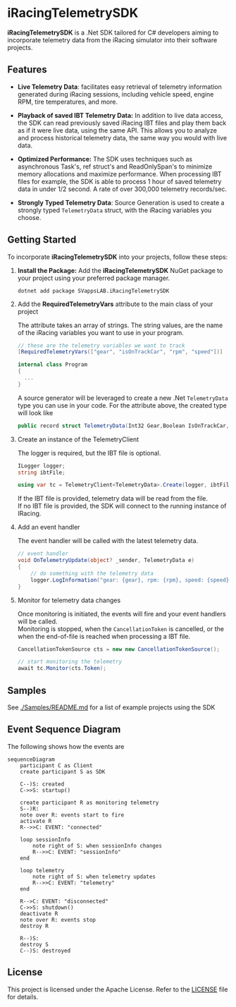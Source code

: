 # iRacingTelemetrySDK

**iRacingTelemetrySDK** is a .Net SDK tailored for C# developers aiming to incorporate telemetry data from the iRacing simulator into their software projects.

## Features

- **Live Telemetry Data**: facilitates easy retrieval of telemetry information generated during iRacing sessions, including vehicle speed, engine RPM, tire temperatures, and more.

- **Playback of saved IBT Telemetry Data:** In addition to live data access, the SDK can read previously saved iRacing IBT files and play them back as if it were live data, using the same API.
This allows you to analyze and process historical telemetry data, the same way you would with live data.

- **Optimized Performance:** The SDK uses techniques such as asynchronous Task's, ref struct's and ReadOnlySpan's to minimize memory allocations and maximize performance.
When processing IBT files for example, the SDK is able to process 1 hour of saved telemetry data in under 1/2 second. A rate of over 300,000 telemetry records/sec.

- **Strongly Typed Telemetry Data**: Source Generation is used to create a strongly typed `TelemetryData` struct, with the iRacing variables you choose.

## Getting Started

To incorporate **iRacingTelemetrySDK** into your projects, follow these steps:

1. **Install the Package:** Add the **iRacingTelemetrySDK** NuGet package to your project using your preferred package manager.

    ```
    dotnet add package SVappsLAB.iRacingTelemetrySDK
    ```

1. Add the **RequiredTelemetryVars** attribute to the main class of your project

    The attribute takes an array of strings.  The string values, are the name of the iRacing variables you want to use in your program.

    ```csharp
    // these are the telemetry variables we want to track
    [RequiredTelemetryVars(["gear", "isOnTrackCar", "rpm", "speed"])]

    internal class Program
    {
      ...
    }
    ```

    A source generator will be leveraged to create a new .Net `TelemetryData` type you can use in your code.  For the attribute above, the created type will look like

    ```csharp
    public record struct TelemetryData(Int32 Gear,Boolean IsOnTrackCar,Single RPM,Single Speed);
    ```
1. Create an instance of the TelemetryClient

    The logger is required, but the IBT file is optional.

    ```csharp
    ILogger logger;
    string ibtFile;

    using var tc = TelemetryClient<TelemetryData>.Create(logger, ibtFile);
    ```

    If the IBT file is provided, telemetry data will be read from the file.<br/>
    If no IBT file is provided, the SDK will connect to the running instance of IRacing.

1. Add an event handler

    The event handler will be called with the latest telemetry data.
    
    ```csharp
    // event handler
    void OnTelemetryUpdate(object? _sender, TelemetryData e)
    {
        // do something with the telemetry data
        logger.LogInformation("gear: {gear}, rpm: {rpm}, speed: {speed}", e.Gear, e.RPM, e.Speed);
    }
    ```

1. Monitor for telemetry data changes

    Once monitoring is initiated, the events will fire and your event handlers will be called.<br>
    Monitoring is stopped, when the `CancellationToken` is cancelled, or the when the end-of-file is reached when processing a IBT file.

    ```csharp
    CancellationTokenSource cts = new new CancellationTokenSource();

    // start monitoring the telemetry
    await tc.Monitor(cts.Token);
    ```

## Samples

See [./Samples/README.md](https://github.com/SVappsLAB/iRacingTelemetrySDK/tree/main/Samples/README.md) for a list of example projects using the SDK

## Event Sequence Diagram

The following shows how the events are 

```mermaid
sequenceDiagram
    participant C as Client
    create participant S as SDK

    C--)S: created
    C->>S: startup()
 
    create participant R as monitoring telemetry
    S--)R: 
    note over R: events start to fire
    activate R
    R-->>C: EVENT: "connected"
 
    loop sessionInfo
        note right of S: when sessionInfo changes
        R-->>C: EVENT: "sessionInfo"
    end
 
    loop telemetry
        note right of S: when telemetry updates
        R-->>C: EVENT: "telemetry"
    end
 
    R-->C: EVENT: "disconnected"
    C->>S: shutdown()
    deactivate R
    note over R: events stop
    destroy R
 
    R--)S: 
    destroy S
    C--)S: destroyed
```

## License

This project is licensed under the Apache License. Refer to the [LICENSE](https://github.com/SVappsLAB/iRacingTelemetrySDK/blob/main/LICENSE) file for details.
